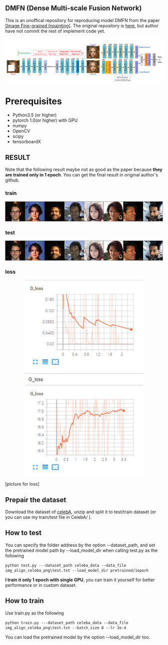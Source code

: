 ## DMFN (Dense Multi-scale Fusion Network)

This is an unoffical repository for reproducing model DMFN from the paper [[Image Fine-grained Inpainting]](https://arxiv.org/abs/2002.02609). The original repository is [here](https://github.com/Zheng222/DMFN), but author have not commit the rest of implement code yet. 

<p align="center">
  <img src="imgs/DMFN.png">
</p>

# Prerequisites
- Python3.5 (or higher)
- pytorch 1.0(or higher) with GPU
- numpy
- OpenCV
- scipy
- tensorboardX


## RESULT
Note that the following result maybe not as good as the paper because **they are trained only in 1 epoch**. You can get the final result in original author's github. 
### train
<p align="center">
  <img src="imgs/train_result.png">
</p>

### test
<p align="center">
  <img src="imgs/train_result.png">
</p>

### loss
<p align="center">
  <img src="imgs/loss_curve.png">
</p>

[picture for loss]

## Prepair the dataset
Download the dataset of [celebA](http://mmlab.ie.cuhk.edu.hk/projects/CelebA.html), unzip  and split it to test/train dataset (or you can use my train/test file in CelebA/ ).

## How to test

You can specify the folder address by the option --dataset_path, and set the pretrained model path by --load_model_dir when calling test.py as the following

```
python test.py ---dataset_path celeba_data --data_file img_align_celeba_png\test.txt --load_model_dir pretrained/1epoch
```
**I train it only 1 epoch with single GPU**, you can train it yourself for better performance or in custom dataset.

## How to train
Use train.py as the following 
```
python train.py ---dataset_path celeba_data --data_file img_align_celeba_png\test.txt --batch_size 8 --lr 2e-4
```
You can load the pretrained model by the option --load_model_dir too.
